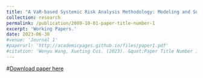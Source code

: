 ```yaml
---
title: "A VaR-based Systemic Risk Analysis Methodology: Modeling and Solution Strategy"
collection: research
permalink: /publication/2009-10-01-paper-title-number-1
excerpt: 'Working Papers.'
date: 2023-06-30
#venue: 'Journal 1'
#paperurl: 'http://academicpages.github.io/files/paper1.pdf'
#citation: 'Wenyu Wang, Xueting Cui. (2023). &quot;Paper Title Number 1.&quot; <i>Journal 1</i>. 1(1).'
---
```


#[Download paper here](http://academicpages.github.io/files/paper1.pdf)
